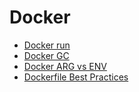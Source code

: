# Docker

- [Docker run](./docker-run.md)
- [Docker GC](./docker-gc.md)
- [Docker ARG vs ENV](./arg-vs-env.md)
- [Dockerfile Best Practices](./dockerfile_best-practices.md)